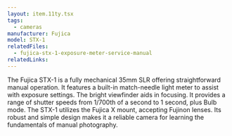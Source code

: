 ```yaml
---
layout: item.11ty.tsx
tags:
  - cameras
manufacturer: Fujica
model: STX-1
relatedFiles:
  - fujica-stx-1-exposure-meter-service-manual
relatedLinks:
---
```


The Fujica STX-1 is a fully mechanical 35mm SLR offering straightforward manual operation. It features a built-in match-needle light meter to assist with exposure settings. The bright viewfinder aids in focusing. It provides a range of shutter speeds from 1/700th of a second to 1 second, plus Bulb mode. The STX-1 utilizes the Fujica X mount, accepting Fujinon lenses. Its robust and simple design makes it a reliable camera for learning the fundamentals of manual photography.
